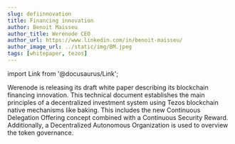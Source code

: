```yaml
---
slug: defiinnovation
title: Financing innovation
author: Benoit Maisseu
author_title: Werenode CEO
author_url: https://www.linkedin.com/in/benoit-maisseu/
author_image_url: ../static/img/BM.jpeg
tags: [whitepaper, tezos]
---
```


import Link from '@docusaurus/Link';

Werenode is releasing its draft <Link to='/docs/defiwhitepapers'>white paper</Link> describing its blockchain financing innovation. This technical document establishes the main principles of a decentralized investment system using Tezos blockchain native mechanisms like baking. This includes the new Continuous Delegation Offering concept combined with a Continuous Security Reward. Additionally, a Decentralized Autonomous Organization is used to overview the token governance.